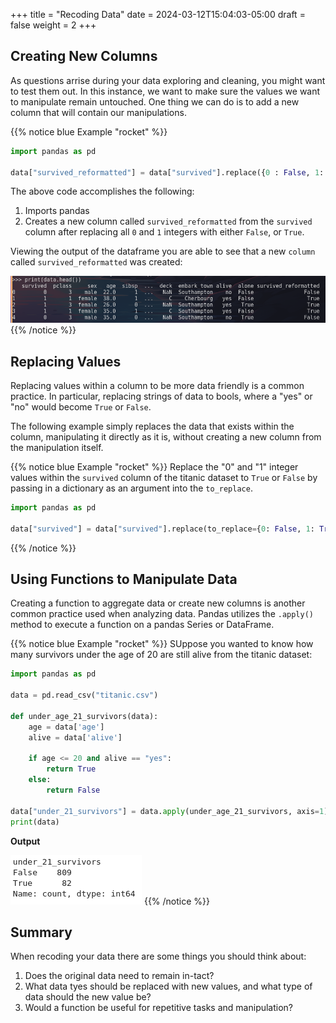 +++
title = "Recoding Data"
date = 2024-03-12T15:04:03-05:00
draft = false
weight = 2
+++

## Creating New Columns

As questions arrise during your data exploring and cleaning, you might want to test them out. In this instance, we want to make sure the values we want to manipulate remain untouched. One thing we can do is to add a new column that will contain our manipulations.

{{% notice blue Example "rocket" %}}
```python
import pandas as pd

data["survived_reformatted"] = data["survived"].replace({0 : False, 1: True})
```

The above code accomplishes the following:
1. Imports pandas
1. Creates a new column called `survived_reformatted` from the `survived` column after replacing all `0` and `1` integers with either `False`, or `True`.

Viewing the output of the dataframe you are able to see that a new `column` called `survived_reformatted` was created:

![Displaying the output of our dataframe using the data.head() function](pictures/survived-reformatted.png?classes=border)
{{% /notice %}}

## Replacing Values

Replacing values within a column to be more data friendly is a common practice. In particular, replacing strings of data to bools, where a "yes" or "no" would become `True` or `False`. 

The following example simply replaces the data that exists within the column, manipulating it directly as it is, without creating a new column from the manipulation itself.

{{% notice blue Example "rocket" %}}
Replace the "0" and "1" integer values within the `survived` column of the titanic dataset to `True` or `False` by passing in a dictionary as an argument into the `to_replace`.

```python
import pandas as pd

data["survived"] = data["survived"].replace(to_replace={0: False, 1: True})
```
{{% /notice %}}

## Using Functions to Manipulate Data

Creating a function to aggregate data or create new columns is another common practice used when analyzing data. Pandas utilizes the `.apply()` method to execute a function on a pandas Series or DataFrame.

{{% notice blue Example "rocket" %}}
SUppose you wanted to know how many survivors under the age of 20 are still alive from the titanic dataset:

```python
import pandas as pd

data = pd.read_csv("titanic.csv")

def under_age_21_survivors(data):
    age = data['age']
    alive = data['alive']

    if age <= 20 and alive == "yes":
        return True
    else:
        return False

data["under_21_survivors"] = data.apply(under_age_21_survivors, axis=1)
print(data)
```

**Output**

![pandas function that applies conditional formatting to a dataframe checking if survivors under the age of 21 are still alive](pictures/under-age-21-survivors.png?classes=border)
{{% /notice %}}

## Summary

When recoding your data there are some things you should think about:
1. Does the original data need to remain in-tact?
1. What data tyes should be replaced with new values, and what type of data should the new value be?
1. Would a function be useful for repetitive tasks and manipulation?